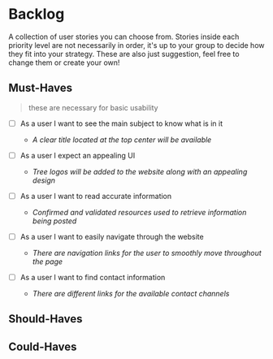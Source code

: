 # Backlog

A collection of user stories you can choose from. Stories inside each priority
level are not necessarily in order, it's up to your group to decide how they fit
into your strategy. These are also just suggestion, feel free to change them or
create your own!

## Must-Haves

> these are necessary for basic usability

- [ ] As a user I want to see the main subject to know what is in it

  - _A clear title located at the top center will be available_

- [ ] As a user I expect an appealing UI

  - _Tree logos will be added to the website along with an appealing design_

- [ ] As a user I want to read accurate information

  - _Confirmed and validated resources used to retrieve information being
    posted_

- [ ] As a user I want to easily navigate through the website

  - _There are navigation links for the user to smoothly move throughout the
    page_

- [ ] As a user I want to find contact information
  - _There are different links for the available contact channels_

## Should-Haves

## Could-Haves
